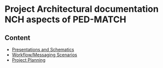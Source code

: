 # Project Architectural documentation NCH aspects of PED-MATCH

## Content
* [Presentations and Schematics](schematics)
* [Workflow/Messaging Scenarios](scenarios)
* [Project Planning](planning)
